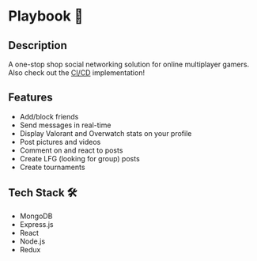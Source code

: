 # Playbook 🚀

## Description
A one-stop shop social networking solution for online multiplayer gamers.
Also check out the [CI/CD](https://github.com/4meyDam1e/playbook-ci-cd) implementation!

## Features
- Add/block friends
- Send messages in real-time
- Display Valorant and Overwatch stats on your profile
- Post pictures and videos
- Comment on and react to posts
- Create LFG (looking for group) posts
- Create tournaments

## Tech Stack 🛠️    
- MongoDB
- Express.js
- React
- Node.js
- Redux
